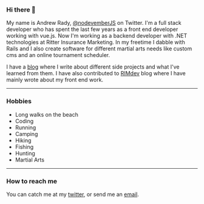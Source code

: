 ### Hi there 👋

My name is Andrew Rady, [@nodevemberJS](https://twitter.com/nodevemberJS) on Twitter. I'm a full stack developer who has spent the last few years as a front end developer working with vue.js. Now I'm working as a backend developer with .NET technologies at Ritter Insurance Marketing. In my freetime I dabble with Rails and I also create software for different martial arts needs like custom cms and an online tournament scheduler.

I have a [blog](https://andrewrady.github.io/) where I write about different side projects and what I've learned from them. I have also contributed to [RIMdev](https://rimdev.io/authors/andrew-rady/) blog where I have mainly wrote about my front end work.

<hr>

### Hobbies

- Long walks on the beach
- Coding 
- Running 
- Camping
- Hiking
- Fishing
- Hunting
- Martial Arts

<hr>

### How to reach me
You can catch me at my [twitter](https://twitter.com/nodevemberJS), or send me an [email](andrew.arsoftware@gmail.com).
<!--
**andrewrady/andrewrady** is a ✨ _special_ ✨ repository because its `README.md` (this file) appears on your GitHub profile.

Here are some ideas to get you started:

- 🔭 I’m currently working on ...
- 🌱 I’m currently learning ...
- 👯 I’m looking to collaborate on ...
- 🤔 I’m looking for help with ...
- 💬 Ask me about ...
- 📫 How to reach me: ...
- 😄 Pronouns: ...
- ⚡ Fun fact: ...
-->
